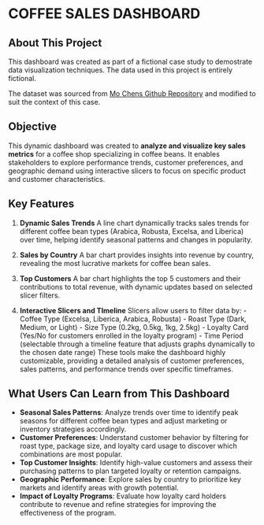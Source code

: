 # COFFEE SALES DASHBOARD

## About This Project

This dashboard was created as part of a fictional case study to demostrate data visualization techniques. The data used in this project is entirely fictional.

The dataset was sourced from [Mo Chens Github Repository](https://github.com/mochen862/excel-project-coffee-sales/blob/main/coffeeOrdersData.xlsx) and modified to suit the context of this case.

## Objective

This dynamic dashboard was created to **analyze and visualize key sales metrics** for a coffee shop specializing in coffee beans. It enables stakeholders to explore performance trends, customer preferences, and geographic demand using interactive slicers to focus on specific product and customer characteristics.

## Key Features

1. **Dynamic Sales Trends**
    A line chart dynamically tracks sales trends for different coffee bean types (Arabica, Robusta, Excelsa, and Liberica) over time, helping identify seasonal patterns and changes in popularity.

2. **Sales by Country**
    A bar chart provides insights into revenue by country, revealing the most lucrative markets for coffee bean sales.

3. **Top Customers**
    A bar chart highlights the top 5 customers and their contributions to total revenue, with dynamic updates based on selected slicer filters.

4. **Interactive Slicers and TImeline**
    Slicers allow users to filter data by:
        - Coffee Type (Excelsa, Liberica, Arabica, Robusta)
        - Roast Type (Dark, Medium, or Light)
        - Size Type (0.2kg, 0.5kg, 1kg, 2.5kg)
        - Loyalty Card (Yes/No for customers enrolled in the loyalty program)
        - Time Period (selectable through a timeline feature that adjusts graphs dynamically to the chosen date range)
    These tools make the dashboard highly customizable, providing a detailed analysis of customer preferences, sales patterns, and performance trends over specific timeframes.

## What Users Can Learn from This Dashboard

- **Seasonal Sales Patterns**: Analyze trends over time to identify peak seasons for different coffee bean types and adjust marketing or inventory strategies accordingly.
- **Customer Preferences**: Understand customer behavior by filtering for roast type, package size, and loyalty card usage to discover which combinations are most popular.
- **Top Customer Insights**: Identify high-value customers and assess their purchasing patterns to plan targeted loyalty or retention campaigns.
- **Geographic Performance**: Explore sales by country to prioritize key markets and identify areas with growth potential.
- **Impact of Loyalty Programs**: Evaluate how loyalty card holders contribute to revenue and refine strategies for improving the effectiveness of the program.